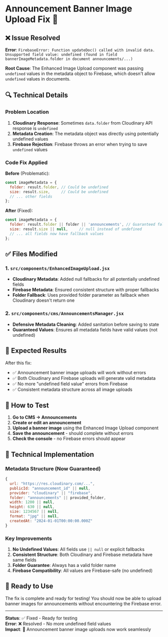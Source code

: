 # Announcement Banner Image Upload Fix 🔧

## ❌ Issue Resolved

**Error**: `FirebaseError: Function updateDoc() called with invalid data. Unsupported field value: undefined (found in field bannerImageMetadata.folder in document announcements/...)`

**Root Cause**: The Enhanced Image Upload component was passing `undefined` values in the metadata object to Firebase, which doesn't allow `undefined` values in documents.

## 🔍 Technical Details

### Problem Location
1. **Cloudinary Response**: Sometimes `data.folder` from Cloudinary API response is `undefined`
2. **Metadata Creation**: The metadata object was directly using potentially undefined values
3. **Firebase Rejection**: Firebase throws an error when trying to save `undefined` values

### Code Fix Applied

**Before** (Problematic):
```javascript
const imageMetadata = {
  folder: result.folder, // Could be undefined
  size: result.size,     // Could be undefined
  // ... other fields
};
```

**After** (Fixed):
```javascript
const imageMetadata = {
  folder: result.folder || folder || 'announcements', // Guaranteed fallback
  size: result.size || null,     // null instead of undefined
  // ... all fields now have fallback values
};
```

## ✅ Files Modified

### 1. `src/components/EnhancedImageUpload.jsx`
- **Cloudinary Metadata**: Added null fallbacks for all potentially undefined fields
- **Firebase Metadata**: Ensured consistent structure with proper fallbacks
- **Folder Fallback**: Uses provided folder parameter as fallback when Cloudinary doesn't return one

### 2. `src/components/cms/AnnouncementsManager.jsx`
- **Defensive Metadata Cleaning**: Added sanitation before saving to state
- **Guaranteed Values**: Ensures all metadata fields have valid values (not undefined)

## 🎯 Expected Results

After this fix:
- ✅ Announcement banner image uploads will work without errors
- ✅ Both Cloudinary and Firebase uploads will generate valid metadata
- ✅ No more "undefined field value" errors from Firebase
- ✅ Consistent metadata structure across all image uploads

## 🧪 How to Test

1. **Go to CMS → Announcements**
2. **Create or edit an announcement**
3. **Upload a banner image** using the Enhanced Image Upload component
4. **Save the announcement** - should complete without errors
5. **Check the console** - no Firebase errors should appear

## 🔧 Technical Implementation

### Metadata Structure (Now Guaranteed)
```javascript
{
  url: "https://res.cloudinary.com/...",
  publicId: "announcement_id" || null,
  provider: "cloudinary" || "firebase",
  folder: "announcements" || provided_folder,
  width: 1200 || null,
  height: 630 || null,
  size: 1234567 || null,
  format: "jpg" || null,
  createdAt: "2024-01-01T00:00:00.000Z"
}
```

### Key Improvements
1. **No Undefined Values**: All fields use `|| null` or explicit fallbacks
2. **Consistent Structure**: Both Cloudinary and Firebase metadata have same fields
3. **Folder Guarantee**: Always has a valid folder name
4. **Firebase Compatibility**: All values are Firebase-safe (no undefined)

## 🚀 Ready to Use

The fix is complete and ready for testing! You should now be able to upload banner images for announcements without encountering the Firebase error.

---

**Status**: ✅ Fixed - Ready for testing  
**Error**: ❌ Resolved - No more undefined field values  
**Impact**: 🎯 Announcement banner image uploads now work seamlessly